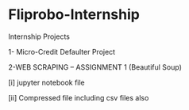 # Fliprobo-Internship
Internship Projects

1- Micro-Credit Defaulter Project

2-WEB SCRAPING – ASSIGNMENT 1 (Beautiful Soup)

 [i] jupyter notebook file
 
 [ii] Compressed file including csv files also
